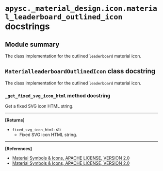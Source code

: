 # `apysc._material_design.icon.material_leaderboard_outlined_icon` docstrings

## Module summary

The class implementation for the outlined `leaderboard` material icon.

## `MaterialleaderboardOutlinedIcon` class docstring

The class implementation for the outlined `leaderboard` material icon.

### `_get_fixed_svg_icon_html` method docstring

Get a fixed SVG icon HTML string.<hr>

**[Returns]**

- `fixed_svg_icon_html`: str
  - Fixed SVG icon HTML string.

<hr>

**[References]**

- [Material Symbols & Icons, APACHE LICENSE, VERSION 2.0](https://fonts.google.com/icons?icon.size=24&icon.color=%23e8eaed)
- [Material Symbols & Icons, APACHE LICENSE, VERSION 2.0](https://www.apache.org/licenses/LICENSE-2.0.html)